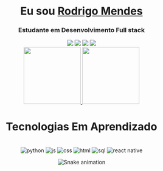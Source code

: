 <div>
  
  <h1 align="center">
    Eu sou
    <a href="https://www.linkedin.com/in/rodrigo-mendes-de-jesus-dev">Rodrigo Mendes</a>
  </h1>
  
  <h3 align="center">
    Estudante em Desenvolvimento Full stack
    </a>  
  </h3>

</div>

<div align="center">
  <a href="https://www.linkedin.com/in/rodrigo-mendes-de-jesus-dev/" target="_blank"><img src="https://img.shields.io/badge/-LinkedIn-%230077B5?style=for-the-badge&logo=linkedin&logoColor=white" target="_blank"></a> 
<a href="mailto:rodrigomendescatalyst@gmail.com"><img src="https://img.shields.io/badge/-Gmail-%23333?style=for-the-badge&logo=gmail&logoColor=white" target="_blank"></a>  
  <a href="https://instagram.com/catalystblack10?igshid=ZDdkNTZiNTM=/" target="_blank"><img src="https://img.shields.io/badge/-Instagram-%23E4405F?style=for-the-badge&logo=instagram&logoColor=white" target="_blank"></a>
  <a href="https://discord.com/channels/@me/" target="_blank"><img src="https://img.shields.io/badge/Discord-7289DA?style=for-the-badge&logo=discord&logoColor=white" target="_blank"></a>  
 
</div>

<div align="center">
  <a href="https://github.com/catalystblack10">
<img height="150em" src="https://github-readme-stats.vercel.app/api?username=catalyst10&show_icons=true&theme=dracula&include_all_commits=true&count_private=true"/>
    <img height="150em" src="https://github-readme-stats.vercel.app/api/top-langs/?username=catalyst10&layout=compact&langs_count=16&theme=dracula"/>
  </a>
</div>

   <h1 align="center"> Tecnologias Em Aprendizado</a></h1>
 
<div align="center"><br>
<img align="center" alt="python" src="https://img.shields.io/badge/Python-14354C?style=for-the-badge&logo=python&logoColor=white"/>
<img align="center" alt="js" src="https://img.shields.io/badge/JavaScript-F7DF1E?style=for-the-badge&logo=javascript&logoColor=black"/>
<img align="center" alt="css" src="https://img.shields.io/badge/CSS3-1572B6?style=for-the-badge&logo=css3&logoColor=white"/>
<img align="center" alt="html" src="https://img.shields.io/badge/HTML5-E34F26?style=for-the-badge&logo=html5&logoColor=white"/>  
<img align="center" alt="sql" src="https://img.shields.io/badge/MySQL-00000F?style=for-the-badge&logo=mysql&logoColor=white"/>
<img align="center" alt="react native" src="https://img.shields.io/badge/React_Native-20232A?style=for-the-badge&logo=react&logoColor=61DAFB"/>                              
</div>      
                                                                                                                                
<div align="center">

  ![Snake animation](https://github.com/danielbped/danielbped/blob/output/github-contribution-grid-snake.svg)
  
</div>
